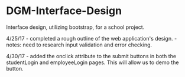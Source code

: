 # DGM-Interface-Design
Interface design, utilizing bootstrap, for a school project.

4/25/17 - completed a rough outline of the web application's design.
        - notes: need to research input validation and error checking.

4/30/17 - added the onclick attribute to the submit buttons in both the studentLogin and employeeLogin pages. This will allow us to demo the button.
